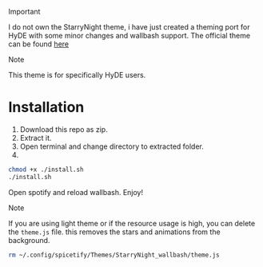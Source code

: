 > [!IMPORTANT]
> I do not own the StarryNight theme, i have just created a theming port for HyDE with some minor changes and wallbash support. The official theme can be found [here](https://github.com/spicetify/spicetify-themes/tree/master/StarryNight)

> [!NOTE]
> This theme is for specifically HyDE users.

# Installation

1. Download this repo as zip.
2. Extract it.
3. Open terminal and change directory to extracted folder.
4.
```sh
chmod +x ./install.sh
./install.sh
```
Open spotify and reload wallbash. Enjoy!


> [!Note]
> If you are using light theme or if the resource usage is high, you can delete the `theme.js` file. 
> this removes the stars and animations from the background.
> ```sh
> rm ~/.config/spicetify/Themes/StarryNight_wallbash/theme.js
> ```
